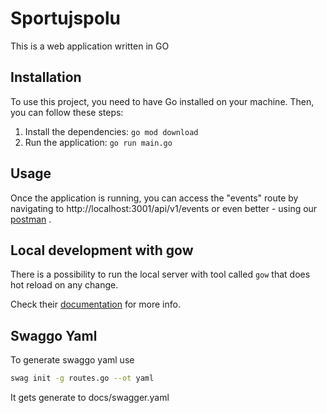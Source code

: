 # Sportujspolu

This is a web application written in GO

## Installation

To use this project, you need to have Go installed on your machine. Then, you can follow these steps:

1. Install the dependencies: `go mod download`
2. Run the application: `go run main.go`

## Usage

Once the application is running, you can access the "events" route by navigating to http://localhost:3001/api/v1/events or even better - using our [postman](https://sportujspolu.postman.co/workspace/Team-Workspace~2f2621b5-b6ff-41f3-8472-28c07536fc3f/overview) .

## Local development with gow

There is a possibility to run the local server with tool called `gow` that does hot reload on any change.

Check their [documentation](https://github.com/mitranim/gow) for more info.

## Swaggo Yaml

To generate swaggo yaml use

```bash
swag init -g routes.go --ot yaml
```

It gets generate to docs/swagger.yaml
